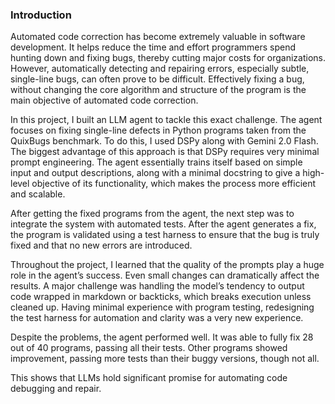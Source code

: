 ### Introduction
Automated code correction has become extremely valuable in software development. It helps reduce the time and effort programmers spend hunting down and fixing bugs, thereby cutting major costs for organizations. However, automatically detecting and repairing errors, especially subtle, single-line bugs, can often prove to be difficult. Effectively fixing a bug, without changing the core algorithm and structure of the program is the main objective of automated code correction.

In this project, I built an LLM agent to tackle this exact challenge. The agent focuses on fixing single-line defects in Python programs taken from the QuixBugs benchmark. To do this, I used DSPy along with Gemini 2.0 Flash. The biggest advantage of this approach is that DSPy requires very minimal prompt engineering. The agent essentially trains itself based on simple input and output descriptions, along with a minimal docstring to give a high-level objective of its functionality, which makes the process more efficient and scalable.

After getting the fixed programs from the agent, the next step was to integrate the system with automated tests. After the agent generates a fix, the program is validated using a test harness to ensure that the bug is truly fixed and that no new errors are introduced. 

Throughout the project, I learned that the quality of the prompts play a huge role in the agent’s success. Even small changes can dramatically affect the results. A major challenge was handling the model’s tendency to output code wrapped in markdown or backticks, which breaks execution unless cleaned up. Having minimal experience with program testing, redesigning the test harness for automation and clarity was a very new experience. 

Despite the problems, the agent performed well. It was able to fully fix 28 out of 40 programs, passing all their tests. Other programs showed improvement, passing more tests than their buggy versions, though not all. 

This shows that LLMs hold significant promise for automating code debugging and repair.
